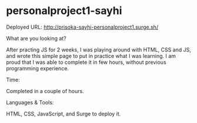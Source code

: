 # personalproject1-sayhi

Deployed URL: http://prisoka-sayhi-personalproject1.surge.sh/

What are you looking at? 

After practing JS for 2 weeks, I was playing around with HTML, CSS and JS, and wrote this simple page to put in practice what I was learning. I am proud that I was able to complete it in few hours, without previous programming experience.

Time:

Completed in a couple of hours. 

Languages & Tools: 

HTML, CSS, JavaScript, and Surge to deploy it.
